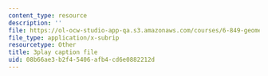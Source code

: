 ```yaml
---
content_type: resource
description: ''
file: https://ol-ocw-studio-app-qa.s3.amazonaws.com/courses/6-849-geometric-folding-algorithms-linkages-origami-polyhedra-fall-2012/08b66ae3b2f45406afb4cd6e0882212d_ylQ5-9f5KIs.vtt
file_type: application/x-subrip
resourcetype: Other
title: 3play caption file
uid: 08b66ae3-b2f4-5406-afb4-cd6e0882212d
---
```

